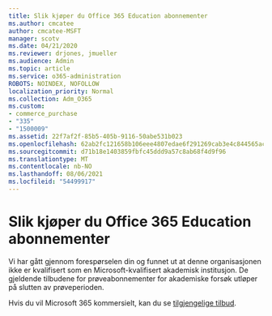 ```yaml
---
title: Slik kjøper du Office 365 Education abonnementer
ms.author: cmcatee
author: cmcatee-MSFT
manager: scotv
ms.date: 04/21/2020
ms.reviewer: drjones, jmueller
ms.audience: Admin
ms.topic: article
ms.service: o365-administration
ROBOTS: NOINDEX, NOFOLLOW
localization_priority: Normal
ms.collection: Adm_O365
ms.custom:
- commerce_purchase
- "335"
- "1500009"
ms.assetid: 22f7af2f-85b5-405b-9116-50abe531b023
ms.openlocfilehash: 62ab2fc121658b106eee4807edae6f291269cab3e4c844565acc3dbce949b3c0
ms.sourcegitcommit: d71b18e1403859fbfc45ddd9a57c8ab68f4d9f96
ms.translationtype: MT
ms.contentlocale: nb-NO
ms.lasthandoff: 08/06/2021
ms.locfileid: "54499917"
---
```

# <a name="how-to-purchase-office-365-education-plans"></a>Slik kjøper du Office 365 Education abonnementer

Vi har gått gjennom forespørselen din og funnet ut at denne organisasjonen ikke er kvalifisert som en Microsoft-kvalifisert akademisk institusjon. De gjeldende tilbudene for prøveabonnementer for akademiske forsøk utløper på slutten av prøveperioden.
  
Hvis du vil Microsoft 365 kommersielt, kan du se [tilgjengelige tilbud](https://go.microsoft.com/fwlink/p/?linkid=868433).  
